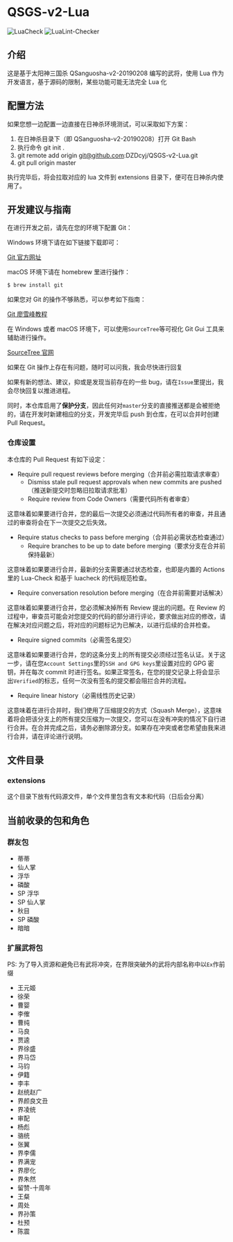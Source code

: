 # QSGS-v2-Lua
![LuaCheck](https://github.com/DZDcyj/QSGS-v2-Lua/actions/workflows/lua_check.yml/badge.svg) ![LuaLint-Checker](https://github.com/DZDcyj/QSGS-v2-Lua/actions/workflows/lualint.yml/badge.svg)

## 介绍
这是基于太阳神三国杀 QSanguosha-v2-20190208 编写的武将，使用 Lua 作为开发语言，基于源码的限制，某些功能可能无法完全 Lua 化

## 配置方法
如果您想一边配置一边直接在日神杀环境测试，可以采取如下方案：
1. 在日神杀目录下（即 QSanguosha-v2-20190208）打开 Git Bash
2. 执行命令 git init .
3. git remote add origin git@github.com:DZDcyj/QSGS-v2-Lua.git
4. git pull origin master

执行完毕后，将会拉取对应的 lua 文件到 extensions 目录下，便可在日神杀内使用了。

## 开发建议与指南
在进行开发之前，请先在您的环境下配置 Git：

Windows 环境下请在如下链接下载即可：

[Git 官方网址](https://git-scm.com/)

macOS 环境下请在 homebrew 里进行操作：
```bash
$ brew install git
```

如果您对 Git 的操作不够熟悉，可以参考如下指南：

[Git 廖雪峰教程](https://www.liaoxuefeng.com/wiki/896043488029600)

在 Windows 或者 macOS 环境下，可以使用`SourceTree`等可视化 Git Gui 工具来辅助进行操作。

[SourceTree 官网](https://www.sourcetreeapp.com/)

如果在 Git 操作上存在有问题，随时可以问我，我会尽快进行回复

如果有新的想法、建议，抑或是发现当前存在的一些 bug，请在`Issue`里提出，我会尽快回复以推进进程。

同时，本仓库启用了**保护分支**，因此任何对`master`分支的直接推送都是会被拒绝的，请在开发时新建相应的分支，开发完毕后 push 到仓库，在可以合并时创建 Pull Request。

### 仓库设置
本仓库的 Pull Request 有如下设定：
- Require pull request reviews before merging（合并前必需拉取请求审查）
    - Dismiss stale pull request approvals when new commits are pushed（推送新提交时忽略旧拉取请求批准）
    - Require review from Code Owners（需要代码所有者审查）

这意味着如果要进行合并，您的最后一次提交必须通过代码所有者的审查，并且通过的审查将会在下一次提交之后失效。

- Require status checks to pass before merging（合并前必需状态检查通过）
    - Require branches to be up to date before merging（要求分支在合并前保持最新）

这意味着如果要进行合并，最新的分支需要通过状态检查，也即是内置的 Actions 里的 Lua-Check 和基于 luacheck 的代码规范检查。

- Require conversation resolution before merging（在合并前需要对话解决）

这意味着如果要进行合并，您必须解决掉所有 Review 提出的问题。在 Review 的过程中，审查员可能会对您提交的代码的部分进行评论，要求做出对应的修改，请在解决对应问题之后，将对应的问题标记为已解决，以进行后续的合并检查。

- Require signed commits（必需签名提交）

这意味着如果要进行合并，您的这条分支上的所有提交必须经过签名认证。关于这一步，请在您`Account Settings`里的`SSH and GPG keys`里设置对应的 GPG 密钥，并在每次 commit 时进行签名。如果正常签名，在您的提交记录上将会显示出`Verified`的标志，任何一次没有签名的提交都会阻拦合并的流程。

- Require linear history（必需线性历史记录）

这意味着在进行合并时，我们使用了压缩提交的方式（Squash Merge），这意味着将会把该分支上的所有提交压缩为一次提交，您可以在没有冲突的情况下自行进行合并。在合并完成之后，请务必删除源分支。如果存在冲突或者您希望由我来进行合并，请在评论进行说明。

## 文件目录
### extensions
这个目录下放有代码源文件，单个文件里包含有文本和代码（日后会分离）

## 当前收录的包和角色
### 群友包
- 蒂蒂
- 仙人掌
- 浮华
- 磷酸
- SP 浮华
- SP 仙人掌
- 秋目
- SP 磷酸
- 暗暗

### 扩展武将包
PS: 为了导入资源和避免已有武将冲突，在界限突破外的武将内部名称中以`Ex`作前缀

- 王元姬
- 徐荣
- 曹婴
- 李傕
- 曹纯
- 马良
- 贾逵
- 界徐盛
- 界马岱
- 马钧
- 伊籍
- 李丰
- 赵统赵广
- 界颜良文丑
- 界凌统
- 审配
- 杨彪
- 骆统
- 张翼
- 界李儒
- 界满宠
- 界廖化
- 界朱然
- 留赞-十周年
- 王粲
- 周处
- 界孙策
- 杜预
- 陈震
